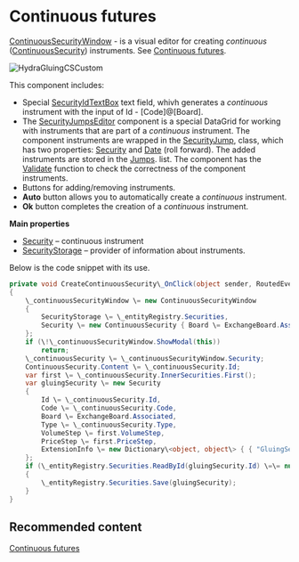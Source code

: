 # Continuous futures

[ContinuousSecurityWindow](../api/StockSharp.Xaml.ContinuousSecurityWindow.html) \- is a visual editor for creating *continuous* ([ContinuousSecurity](../api/StockSharp.Algo.ContinuousSecurity.html)) instruments. See [Continuous futures](SecurityContinuous.md). 

![HydraGluingCSCustom](~/images/HydraGluingCSCustom.png)

This component includes: 

- Special [SecurityIdTextBox](../api/StockSharp.Xaml.SecurityIdTextBox.html) text field, whivh generates a *continuous* instrument with the input of Id \- \[Code\]@\[Board\]. 
- The [SecurityJumpsEditor](../api/StockSharp.Xaml.SecurityJumpsEditor.html) component is a special DataGrid for working with instruments that are part of a *continuous* instrument. The component instruments are wrapped in the [SecurityJump](../api/StockSharp.Xaml.SecurityJump.html), class, which has two properties: [Security](../api/StockSharp.Xaml.SecurityJump.Security.html) and [Date](../api/StockSharp.Xaml.SecurityJump.Date.html) (roll forward). The added instruments are stored in the [Jumps](../api/StockSharp.Xaml.SecurityJumpsEditor.Jumps.html). list. The component has the [Validate](../api/StockSharp.Xaml.SecurityJumpsEditor.Validate.html) function to check the correctness of the component instruments. 
- Buttons for adding\/removing instruments. 
- **Auto** button allows you to automatically create a *continuous* instrument. 
- **Ok** button completes the creation of a *continuous* instrument. 

**Main properties**

- [Security](../api/StockSharp.Xaml.ContinuousSecurityWindow.Security.html) – continuous instrument
- [SecurityStorage](../api/StockSharp.Xaml.ContinuousSecurityWindow.SecurityStorage.html) – provider of information about instruments.

Below is the code snippet with its use. 

```cs
private void CreateContinuousSecurity\_OnClick(object sender, RoutedEventArgs e)
{
	\_continuousSecurityWindow \= new ContinuousSecurityWindow
	{
		SecurityStorage \= \_entityRegistry.Securities,
		Security \= new ContinuousSecurity { Board \= ExchangeBoard.Associated }
	};
	if (\!\_continuousSecurityWindow.ShowModal(this))
		return;
	\_continuousSecurity \= \_continuousSecurityWindow.Security;
	ContinuousSecurity.Content \= \_continuousSecurity.Id;
	var first \= \_continuousSecurity.InnerSecurities.First();
	var gluingSecurity \= new Security
	{
		Id \= \_continuousSecurity.Id,
		Code \= \_continuousSecurity.Code,
		Board \= ExchangeBoard.Associated,
		Type \= \_continuousSecurity.Type,
		VolumeStep \= first.VolumeStep,
		PriceStep \= first.PriceStep,
		ExtensionInfo \= new Dictionary\<object, object\> { { "GluingSecurity", true } }
	};
	if (\_entityRegistry.Securities.ReadById(gluingSecurity.Id) \=\= null)
	{
		\_entityRegistry.Securities.Save(gluingSecurity);
	}
}
```

## Recommended content

[Continuous futures](HydraGluingData.md)
